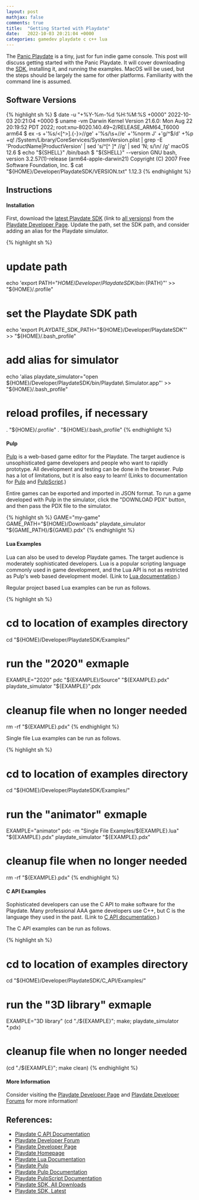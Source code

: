 ```yaml
---
layout: post
mathjax: false
comments: true
title:  "Getting Started with Playdate"
date:   2022-10-03 20:21:04 +0000
categories: gamedev playdate c c++ lua
---
```

The [Panic Playdate][playdate] is a tiny, just for fun indie game console.
This post will discuss getting started with the Panic Playdate.
It will cover downloading the [SDK][playdate_sdk_latest], installing it,
and running the examples.
MacOS will be used, but the steps should be largely the same for other
platforms.
Familiarity with the command line is assumed.

## Software Versions

{% highlight sh %}
$ date -u "+%Y-%m-%d %H:%M:%S +0000"
2022-10-03 20:21:04 +0000
$ uname -vm
Darwin Kernel Version 21.6.0: Mon Aug 22 20:19:52 PDT 2022; root:xnu-8020.140.49~2/RELEASE_ARM64_T6000 arm64
$ ex -s +'%s/<[^>].\{-}>//ge' +'%s/\s\+//e' +'%norm J' +'g/^$/d' +%p +q! /System/Library/CoreServices/SystemVersion.plist | grep -E 'ProductName|ProductVersion' | sed 's/^[^ ]* //g' | sed 'N; s/\n/ /g'
macOS 12.6
$ echo "${SHELL}"
/bin/bash
$ "${SHELL}" --version
GNU bash, version 3.2.57(1)-release (arm64-apple-darwin21)
Copyright (C) 2007 Free Software Foundation, Inc.
$ cat "${HOME}/Developer/PlaydateSDK/VERSION.txt"
1.12.3
{% endhighlight %}

## Instructions

#### Installation

First, download the [latest Playdate SDK][playdate_sdk_latest]
(link to [all versions][playdate_sdk_all]) from the
[Playdate Developer Page][playdate_dev].
Update the path, set the SDK path, and consider adding an alias for the
Playdate simulator.

{% highlight sh %}
# update path
echo 'export PATH="${HOME}/Developer/PlaydateSDK/bin:${PATH}"' >> "${HOME}/.profile"

# set the Playdate SDK path
echo 'export PLAYDATE_SDK_PATH="${HOME}/Developer/PlaydateSDK"' >> "${HOME}/.bash_profile"

# add alias for simulator
echo 'alias playdate_simulator="open ${HOME}/Developer/PlaydateSDK/bin/Playdate\ Simulator.app"' >> "${HOME}/.bash_profile"

# reload profiles, if necessary
. "${HOME}/.profile"
. "${HOME}/.bash_profile"
{% endhighlight %}

#### Pulp

[Pulp][playdate_pulp] is a web-based game editor for the Playdate.
The target audience is unsophisticated game developers and people who want to
rapidly prototype.
All development and testing can be done in the browser.
Pulp has a lot of limitations, but it is also easy to learn!
(Links to documentation for [Pulp][playdate_pulp_docs] and
[PulpScript][playdate_pulpscript_docs].)

Entire games can be exported and imported in JSON format.
To run a game developed with Pulp in the simulator, click the "DOWNLOAD PDX"
button, and then pass the PDX file to the simulator.

{% highlight sh %}
GAME="my-game"
GAME_PATH="${HOME}/Downloads"
playdate_simulator "${GAME_PATH}/${GAME}.pdx"
{% endhighlight %}

#### Lua Examples

Lua can also be used to develop Playdate games.
The target audience is moderately sophisticated developers.
Lua is a popular scripting language commonly used in game development,
and the Lua API is not as restricted as Pulp's web based development model.
(Link to [Lua documentation][playdate_lua_docs].)

Regular project based Lua examples can be run as follows.

{% highlight sh %}
# cd to location of examples directory
cd "${HOME}/Developer/PlaydateSDK/Examples/"

# run the "2020" exmaple
EXAMPLE="2020"
pdc "${EXAMPLE}/Source" "${EXAMPLE}.pdx"
playdate_simulator "${EXAMPLE}".pdx

# cleanup file when no longer needed
rm -rf "${EXAMPLE}.pdx"
{% endhighlight %}

Single file Lua examples can be run as follows.

{% highlight sh %}
# cd to location of examples directory
cd "${HOME}/Developer/PlaydateSDK/Examples/"

# run the "animator" exmaple
EXAMPLE="animator"
pdc -m "Single File Examples/${EXAMPLE}.lua" "${EXAMPLE}.pdx"
playdate_simulator "${EXAMPLE}.pdx"

# cleanup file when no longer needed
rm -rf "${EXAMPLE}.pdx"
{% endhighlight %}

#### C API Examples

Sophisticated developers can use the C API to make software for the Playdate.
Many professional AAA game developers use C++, but C is the language they used
in the past.
(Link to [C API documentation][playdate_c_api_docs].)

The C API examples can be run as follows.

{% highlight sh %}
# cd to location of examples directory
cd "${HOME}/Developer/PlaydateSDK/C_API/Examples/"

# run the "3D library" exmaple
EXAMPLE="3D library"
(cd "./${EXAMPLE}"; make; playdate_simulator *.pdx)

# cleanup file when no longer needed
(cd "./${EXAMPLE}"; make clean)
{% endhighlight %}

#### More Information

Consider visiting the [Playdate Developer Page][playdate_dev] and
[Playdate Developer Forums][playdate_dev_forum] for more information!

## References:

- [Playdate C API Documentation][playdate_c_api_docs]
- [Playdate Developer Forum][playdate_dev_forum]
- [Playdate Developer Page][playdate_dev]
- [Playdate Homepage][playdate]
- [Playdate Lua Documentation][playdate_lua_docs]
- [Playdate Pulp][playdate_pulp]
- [Playdate Pulp Documentation][playdate_pulp_docs]
- [Playdate PulpScript Documentation][playdate_pulpscript_docs]
- [Playdate SDK, All Downloads][playdate_sdk_all]
- [Playdate SDK, Latest][playdate_sdk_latest]

[playdate]: https://play.date/
[playdate_c_api_docs]: https://sdk.play.date/inside-playdate-with-c
[playdate_dev]: https://play.date/dev/
[playdate_dev_forum]: https://devforum.play.date
[playdate_lua_docs]: https://sdk.play.date/Inside%20Playdate.html
[playdate_pulp]: https://play.date/pulp/
[playdate_pulp_docs]: https://play.date/pulp/docs/
[playdate_pulpscript_docs]: https://play.date/pulp/docs/pulpscript/
[playdate_sdk_all]: https://download.panic.com/playdate_sdk/
[playdate_sdk_latest]: https://download.panic.com/playdate_sdk/PlaydateSDK-latest.zip

